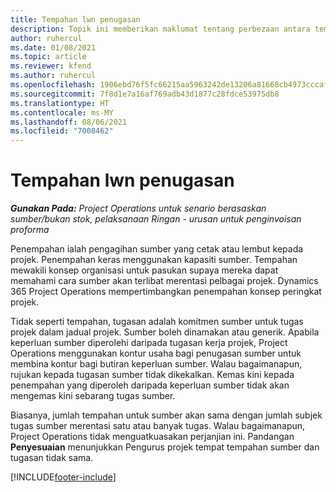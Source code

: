 ```yaml
---
title: Tempahan lwn penugasan
description: Topik ini memberikan maklumat tentang perbezaan antara tempahan sumber dan penugasan sumber.
author: ruhercul
ms.date: 01/08/2021
ms.topic: article
ms.reviewer: kfend
ms.author: ruhercul
ms.openlocfilehash: 1906ebd76f5fc66215aa5963242de13206a81668cb4973cccaf5b153514672d5
ms.sourcegitcommit: 7f8d1e7a16af769adb43d1877c28fdce53975db8
ms.translationtype: HT
ms.contentlocale: ms-MY
ms.lasthandoff: 08/06/2021
ms.locfileid: "7008462"
---
```

# <a name="bookings-vs-assignments"></a>Tempahan lwn penugasan

_**Gunakan Pada:** Project Operations untuk senario berasaskan sumber/bukan stok, pelaksanaan Ringan - urusan untuk penginvoisan proforma_

Penempahan ialah pengagihan sumber yang cetak atau lembut kepada projek. Penempahan keras menggunakan kapasiti sumber. Tempahan mewakili konsep organisasi untuk pasukan supaya mereka dapat memahami cara sumber akan terlibat merentasi pelbagai projek. Dynamics 365 Project Operations mempertimbangkan penempahan konsep peringkat projek. 

Tidak seperti tempahan, tugasan adalah komitmen sumber untuk tugas projek dalam jadual projek. Sumber boleh dinamakan atau generik.  Apabila keperluan sumber diperolehi daripada tugasan kerja projek, Project Operations menggunakan kontur usaha bagi penugasan sumber untuk membina kontur bagi butiran keperluan sumber. Walau bagaimanapun, rujukan kepada tugasan sumber tidak dikekalkan. Kemas kini kepada penempahan yang diperoleh daripada keperluan sumber tidak akan mengemas kini sebarang tugas sumber.

Biasanya, jumlah tempahan untuk sumber akan sama dengan jumlah subjek tugas sumber merentasi satu atau banyak tugas. Walau bagaimanapun, Project Operations tidak menguatkuasakan perjanjian ini. Pandangan **Penyesuaian** menunjukkan Pengurus projek tempat tempahan sumber dan tugasan tidak sama.




[!INCLUDE[footer-include](../includes/footer-banner.md)]